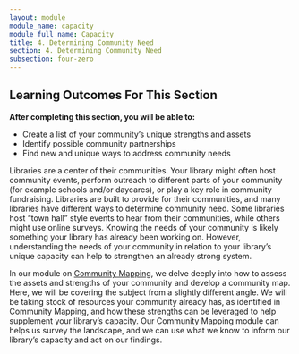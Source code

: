 ```yaml
---
layout: module
module_name: capacity
module_full_name: Capacity
title: 4. Determining Community Need
section: 4. Determining Community Need
subsection: four-zero
---
```


## Learning Outcomes For This Section

**After completing this section, you will be able to:**
<ul class="fancy">
	<li>Create a list of your community’s unique strengths and assets</li>
  <li>Identify possible community partnerships</li>
  <li>Find new and unique ways to address community needs</li>
</ul>

Libraries are a center of their communities. Your library might often host community events, perform outreach to different parts of your community (for example schools and/or daycares), or play a key role in community fundraising. Libraries are built to provide for their communities, and many libraries have different ways to determine community need. Some libraries host “town hall” style events to hear from their communities, while others might use online surveys. Knowing the needs of your community is likely something your library has already been working on. However, understanding the needs of your community in relation to your library’s unique capacity can help to strengthen an already strong system.  

In our module on [Community Mapping]({{site.url}}{{site.baseurl}}/communitymapping/index.html), we delve deeply into how to assess the assets and strengths of your community and develop a community map. Here, we will be covering the subject from a slightly different angle. We will be taking stock of resources your community already has, as identified in Community Mapping, and how these strengths can be leveraged to help supplement your library’s capacity. Our Community Mapping module can helps us survey the landscape, and we can use  what we know to inform our library’s capacity and act on our findings.
